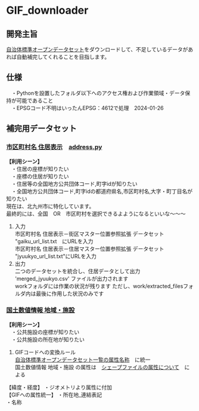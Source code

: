 # GIF_downloader  
## 開発主旨  
[自治体標準オープンデータセット](https://www.digital.go.jp/resources/open_data/municipal-standard-data-set-test)をダウンロードして、不足しているデータがあれば自動補完してくれることを目指します。  

## 仕様
　・Pythonを設置したフォルダ以下へのアクセス権および作業領域・データ保持が可能であること  
　・EPSGコード不明はいったんEPSG：4612で処理　2024-01-26  

## 補完用データセット
### [市区町村名 住居表示](https://nlftp.mlit.go.jp/cgi-bin/isj/dls/_choose_method.cgi)　[address.py](address.py)  
**【利用シーン】**  
　・住居の座標が知りたい  
　・座標の住居が知りたい  
　・住居等の全国地方公共団体コード,町字idが知りたい  
　・全国地方公共団体コード,町字idの都道府県名,市区町村名,大字・町丁目名が知りたい  
現在は、北九州市に特化しています。  
最終的には、全国　OR　市区町村を選択できるよようになるといいな～～～  
1. 入力  
 市区町村名 住居表示－街区マスター位置参照拡張 データセット  
 "gaiku_url_list.txt　にURLを入力  
 市区町村名 住居表示－住居マスター位置参照拡張 データセット  
 "jyuukyo_url_list.txt"にURLを入力  
1. 出力  
 二つのデータセットを統合し、住居データとして出力  
 'merged_jyuukyo.csv' ファイルが出力されます  
 workフォルダには作業の状況が残ります
 ただし、work/extracted_filesフォルダ内は最後に作用した状況のみです  

### [国土数値情報 地域・施設](https://nlftp.mlit.go.jp/ksj/index.html)  []()
**【利用シーン】**  
　・公共施設の座標が知りたい  
　・公共施設の所在地が知りたい  

1. GIFコードへの変換ルール  
  [自治体標準オープンデータセット一覧の属性名称](https://www.digital.go.jp/resources/open_data/municipal-standard-data-set-test)　に統一  
  国土数値情報 地域・施設 の属性は　[シェープファイルの属性について](https://nlftp.mlit.go.jp/ksj/gml/datalist/KsjTmplt-P28.html)　による  

【緯度・経度】
・ジオメトリより属性に付加  
【GIFへの属性統一】
・所在地_連結表記  
・名称  